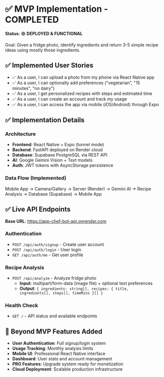 # ✅ MVP Implementation - COMPLETED

**Status**: 🟢 **DEPLOYED & FUNCTIONAL**

Goal: Given a fridge photo, identify ingredients and return 3-5 simple recipe ideas using mostly those ingredients.

## ✅ Implemented User Stories
- ✅ As a user, I can upload a photo from my phone via React Native app
- ✅ As a user, I can optionally add preferences ("vegetarian", "15 minutes", "no dairy")  
- ✅ As a user, I get personalized recipes with steps and estimated time
- ✅ As a user, I can create an account and track my usage
- ✅ As a user, I can access the app via mobile (iOS/Android) through Expo

## ✅ Implementation Details

### Architecture
- **Frontend**: React Native + Expo (tunnel mode)
- **Backend**: FastAPI deployed on Render cloud
- **Database**: Supabase PostgreSQL via REST API
- **AI**: Google Gemini Vision + Text models
- **Auth**: JWT tokens with AsyncStorage persistence

### Data Flow (Implemented)
Mobile App → Camera/Gallery → Server (Render) → Gemini AI → Recipe Analysis → Database (Supabase) → Mobile App

## ✅ Live API Endpoints

**Base URL**: https://app-chef-bot-api.onrender.com

### Authentication
- `POST /api/auth/signup` - Create user account
- `POST /api/auth/login` - User login
- `GET /api/auth/me` - Get user profile

### Recipe Analysis  
- `POST /api/analyze` - Analyze fridge photo
  - **Input**: multipart/form-data (image file) + optional text preferences
  - **Output**: `{ ingredients: string[], recipes: { title, ingredients[], steps[], timeMins }[] }`

### Health Check
- `GET /` - API status and available endpoints

## 🚀 Beyond MVP Features Added

- **User Authentication**: Full signup/login system
- **Usage Tracking**: Monthly analysis limits
- **Mobile UI**: Professional React Native interface
- **Dashboard**: User stats and account management
- **PRO Features**: Upgrade system ready for monetization
- **Cloud Deployment**: Scalable production infrastructure
